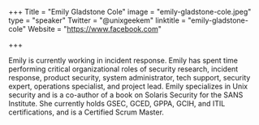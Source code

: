 +++
Title = "Emily Gladstone Cole"
image = "emily-gladstone-cole.jpeg"
type = "speaker"
Twitter = "@unixgeekem"
linktitle = "emily-gladstone-cole"
Website = "https://www.facebook.com"

+++

Emily is currently working in incident response. Emily has spent time performing critical organizational roles of security research, incident response, product security, system administrator, tech support, security expert, operations specialist, and project lead. Emily specializes in Unix security and is a co-author of a book on Solaris Security for the SANS Institute. She currently holds GSEC, GCED, GPPA, GCIH, and ITIL certifications, and is a Certified Scrum Master.
